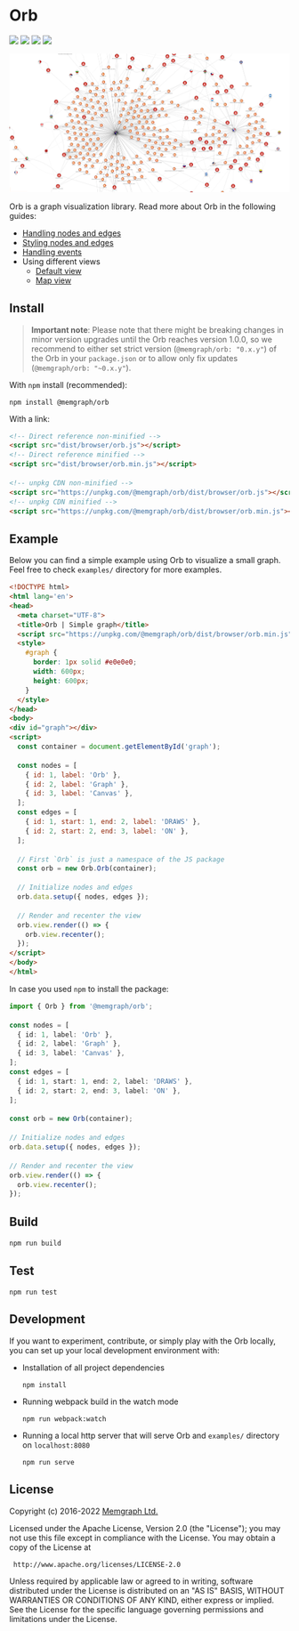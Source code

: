 Orb
===

<p>
    <a href="https://github.com/memgraph/orb/actions"><img src="https://github.com/memgraph/orb/workflows/Build%20and%20test/badge.svg" /></a>
    <a href="https://github.com/memgraph/orb/blob/main/LICENSE"><img src="https://img.shields.io/github/license/memgraph/orb" /></a>
    <a href="https://www.npmjs.com/package/@memgraph/orb"><img src="https://img.shields.io/npm/v/@memgraph/orb" /></a>
    <a href="https://github.com/memgraph/orb/stargazers" alt="Stargazers"><img src="https://img.shields.io/github/stars/memgraph/orb?style=social" /></a>
</p>

![](./docs/assets/graph-example.png)

Orb is a graph visualization library. Read more about Orb in the following guides:

* [Handling nodes and edges](./docs/data.md)
* [Styling nodes and edges](./docs/styles.md)
* [Handling events](./docs/events.md)
* Using different views
  * [Default view]() 
  * [Map view](./docs/view-map.md)

## Install

> **Important note**: Please note that there might be breaking changes in minor version upgrades until
> the Orb reaches version 1.0.0, so we recommend to either set strict version (`@memgraph/orb: "0.x.y"`)
> of the Orb in your `package.json` or to allow only fix updates (`@memgraph/orb: "~0.x.y"`).

With `npm` install (recommended):

```
npm install @memgraph/orb
```

With a link:

```html
<!-- Direct reference non-minified -->
<script src="dist/browser/orb.js"></script>
<!-- Direct reference minified -->
<script src="dist/browser/orb.min.js"></script>

<!-- unpkg CDN non-minified -->
<script src="https://unpkg.com/@memgraph/orb/dist/browser/orb.js"></script>
<!-- unpkg CDN minified -->
<script src="https://unpkg.com/@memgraph/orb/dist/browser/orb.min.js"></script>
```

## Example

Below you can find a simple example using Orb to visualize a small graph. Feel free to check
`examples/` directory for more examples.

```html
<!DOCTYPE html>
<html lang='en'>
<head>
  <meta charset="UTF-8">
  <title>Orb | Simple graph</title>
  <script src="https://unpkg.com/@memgraph/orb/dist/browser/orb.min.js"></script>
  <style>
    #graph {
      border: 1px solid #e0e0e0;
      width: 600px;
      height: 600px;
    }
  </style>
</head>
<body>
<div id="graph"></div>
<script>
  const container = document.getElementById('graph');

  const nodes = [
    { id: 1, label: 'Orb' },
    { id: 2, label: 'Graph' },
    { id: 3, label: 'Canvas' },
  ];
  const edges = [
    { id: 1, start: 1, end: 2, label: 'DRAWS' },
    { id: 2, start: 2, end: 3, label: 'ON' },
  ];

  // First `Orb` is just a namespace of the JS package 
  const orb = new Orb.Orb(container);

  // Initialize nodes and edges
  orb.data.setup({ nodes, edges });

  // Render and recenter the view
  orb.view.render(() => {
    orb.view.recenter();
  });
</script>
</body>
</html>
```

In case you used `npm` to install the package:

```typescript
import { Orb } from '@memgraph/orb';

const nodes = [
  { id: 1, label: 'Orb' },
  { id: 2, label: 'Graph' },
  { id: 3, label: 'Canvas' },
];
const edges = [
  { id: 1, start: 1, end: 2, label: 'DRAWS' },
  { id: 2, start: 2, end: 3, label: 'ON' },
];

const orb = new Orb(container);

// Initialize nodes and edges
orb.data.setup({ nodes, edges });

// Render and recenter the view
orb.view.render(() => {
  orb.view.recenter();
});
```

## Build

```
npm run build
```

## Test

```
npm run test
```

## Development

If you want to experiment, contribute, or simply play with the Orb locally, you can
set up your local development environment with:

* Installation of all project dependencies

  ```
  npm install
  ```

* Running webpack build in the watch mode

  ```
  npm run webpack:watch
  ```

* Running a local http server that will serve Orb and `examples/` directory on `localhost:8080`

  ```
  npm run serve
  ```

## License

Copyright (c) 2016-2022 [Memgraph Ltd.](https://memgraph.com)

Licensed under the Apache License, Version 2.0 (the "License"); you may not use
this file except in compliance with the License. You may obtain a copy of the
License at

     http://www.apache.org/licenses/LICENSE-2.0

Unless required by applicable law or agreed to in writing, software distributed
under the License is distributed on an "AS IS" BASIS, WITHOUT WARRANTIES OR
CONDITIONS OF ANY KIND, either express or implied. See the License for the
specific language governing permissions and limitations under the License.
